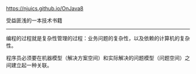 https://njuics.github.io/OnJava8

受益匪浅的一本技术书籍

---

编程的过程就是复杂性管理的过程：业务问题的复杂性，以及依赖的计算机的复杂性。

程序员必须要在机器模型（解决方案空间）和实际解决的问题模型（问题空间）之间建立起一种关联。

